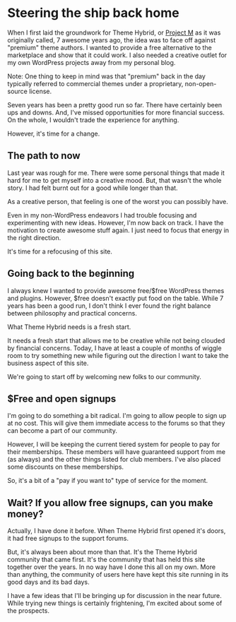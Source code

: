 # Steering the ship back home

When I first laid the groundwork for Theme Hybrid, or [Project M](http://justintadlock.com/archives/2008/05/31/project-m) as it was originally called, 7 awesome years ago, the idea was to face off against "premium" theme authors.  I wanted to provide a free alternative to the marketplace and show that it could work.  I also needed a creative outlet for my own WordPress projects away from my personal blog.

<p class="note">Note: One thing to keep in mind was that "premium" back in the day typically referred to commercial themes under a proprietary, non-open-source license.</p>

Seven years has been a pretty good run so far.  There have certainly been ups and downs.  And, I've missed opportunities for more financial success.  On the whole, I wouldn't trade the experience for anything.

However, it's time for a change.

## The path to now

Last year was rough for me.  There were some personal things that made it hard for me to get myself into a creative mood.  But, that wasn't the whole story.  I had felt burnt out for a good while longer than that.

As a creative person, that feeling is one of the worst you can possibly have.  

Even in my non-WordPress endeavors I had trouble focusing and experimenting with new ideas.  However, I'm now back on track.  I have the motivation to create awesome stuff again.  I just need to focus that energy in the right direction.

It's time for a refocusing of this site.

## Going back to the beginning

I always knew I wanted to provide awesome free/$free WordPress themes and plugins.  However, $free doesn't exactly put food on the table.  While 7 years has been a good run, I don't think I ever found the right balance between philosophy and practical concerns.

What Theme Hybrid needs is a fresh start.

It needs a fresh start that allows me to be creative while not being clouded by financial concerns.  Today, I have at least a couple of months of wiggle room to try something new while figuring out the direction I want to take the business aspect of this site.

We're going to start off by welcoming new folks to our community.

## $Free and open signups

I'm going to do something a bit radical.  I'm going to allow people to sign up at no cost.  This will give them immediate access to the forums so that they can become a part of our community.

However, I will be keeping the current tiered system for people to pay for their memberships.  These members will have guaranteed support from me (as always) and the other things listed for club members.  I've also placed some discounts on these memberships.

So, it's a bit of a "pay if you want to" type of service for the moment.

## Wait? If you allow free signups, can you make money?

Actually, I have done it before.  When Theme Hybrid first opened it's doors, it had free signups to the support forums.  

But, it's always been about more than that.  It's the Theme Hybrid community that came first.  It's the community that has held this site together over the years.  In no way have I done this all on my own.  More than anything, the community of users here have kept this site running in its good days and its bad days.

I have a few ideas that I'll be bringing up for discussion in the near future.  While trying new things is certainly frightening, I'm excited about some of the prospects.